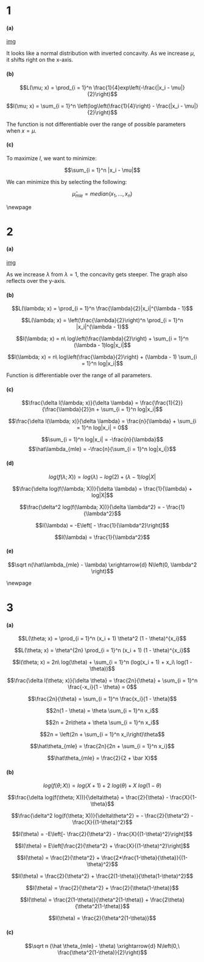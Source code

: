 # 1
#### (a)
[img](hw2-1.svg)

It looks like a normal distribution with inverted concavity. As we increase $\mu$, it shifts right on the x-axis.

#### (b)
$$L(\mu; x) = \prod_{i = 1}^n \frac{1}{4}exp\left(-\frac{|x_i - \mu|}{2}\right)$$

$$l(\mu; x) = \sum_{i = 1}^n \left(log\left(\frac{1}{4}\right) - \frac{|x_i - \mu|}{2}\right)$$

The function is not differentiable over the range of possible parameters when $x = \mu$.

#### (c)
To maximize $l$, we want to minimize:

$$\sum_{i = 1}^n |x_i - \mu|$$

We can minimize this by selecting the following:

$$\hat\mu_{mle} = median(x_1, ..., x_n)$$

\newpage
# 2
#### (a)
[img](hw2-2.svg)

As we increase $\lambda$ from $\lambda = 1$, the concavity gets steeper. The graph also reflects over the y-axis.

#### (b)
$$L(\lambda; x) = \prod_{i = 1}^n \frac{\lambda}{2}|x_i|^{\lambda - 1}$$

$$L(\lambda; x) = \left(\frac{\lambda}{2}\right)^n \prod_{i = 1}^n |x_i|^{\lambda - 1}$$

$$l(\lambda; x) = n\ log\left(\frac{\lambda}{2}\right) + \sum_{i = 1}^n (\lambda - 1)log|x_i|$$

$$l(\lambda; x) = n\ log\left(\frac{\lambda}{2}\right) + (\lambda - 1) \sum_{i = 1}^n log|x_i|$$

Function is differentiable over the range of all parameters.

#### (c)
$$\frac{\delta l(\lambda; x)}{\delta \lambda} = \frac{\frac{1}{2}}{\frac{\lambda}{2}}n + \sum_{i = 1}^n log|x_i|$$

$$\frac{\delta l(\lambda; x)}{\delta \lambda} = \frac{n}{\lambda} + \sum_{i = 1}^n log|x_i| = 0$$

$$\sum_{i = 1}^n log|x_i| = -\frac{n}{\lambda}$$
$$\hat\lambda_{mle} = -\frac{n}{\sum_{i = 1}^n log|x_i|}$$

#### (d)
$$log(f(\lambda; X)) = log(\lambda) - log(2) + (\lambda - 1)log|X|$$

$$\frac{\delta log(f(\lambda; X))}{\delta \lambda} = \frac{1}{\lambda} + log|X|$$

$$\frac{\delta^2 log(f(\lambda; X))}{\delta \lambda^2} = - \frac{1}{\lambda^2}$$

$$I(\lambda) = -E\left[ - \frac{1}{\lambda^2}\right]$$

$$I(\lambda) = \frac{1}{\lambda^2}$$

#### (e)
$$\sqrt n(\hat\lambda_{mle} - \lambda) \xrightarrow{d} N\left(0, \lambda^2 \right)$$

\newpage
# 3
#### (a)
$$L(\theta; x) = \prod_{i = 1}^n (x_i + 1) \theta^2 (1 - \theta)^{x_i}$$

$$L(\theta; x) = \theta^{2n} \prod_{i = 1}^n (x_i + 1) (1 - \theta)^{x_i}$$

$$l(\theta; x) = 2n\ log(\theta) + \sum_{i = 1}^n (log(x_i + 1) + x_i\ log(1 - \theta))$$

$$\frac{\delta l(\theta; x)}{\delta \theta} = \frac{2n}{\theta} + \sum_{i = 1}^n \frac{-x_i}{1 - \theta} = 0$$

$$\frac{2n}{\theta} = \sum_{i = 1}^n \frac{x_i}{1 - \theta}$$

$$2n(1 - \theta) = \theta \sum_{i = 1}^n x_i$$

$$2n = 2n\theta + \theta \sum_{i = 1}^n x_i$$

$$2n = \left(2n + \sum_{i = 1}^n x_i\right)\theta$$

$$\hat\theta_{mle} = \frac{2n}{2n + \sum_{i = 1}^n x_i}$$

$$\hat\theta_{mle} = \frac{2}{2 + \bar X}$$

#### (b)
$$log(f(\theta; X)) = log(X + 1) + 2\ log(\theta) + X\ log(1 - \theta)$$

$$\frac{\delta log(f(\theta; X))}{\delta\theta} = \frac{2}{\theta} - \frac{X}{1-\theta}$$

$$\frac{\delta^2 log(f(\theta; X))}{\delta\theta^2} = - \frac{2}{\theta^2} - \frac{X}{(1-\theta)^2}$$

$$I(\theta) = -E\left[- \frac{2}{\theta^2} - \frac{X}{(1-\theta)^2}\right]$$

$$I(\theta) = E\left[\frac{2}{\theta^2} + \frac{X}{(1-\theta)^2}\right]$$

$$I(\theta) = \frac{2}{\theta^2} + \frac{2*\frac{1-\theta}{\theta}}{(1-\theta)^2}$$

$$I(\theta) = \frac{2}{\theta^2} + \frac{2(1-\theta)}{\theta(1-\theta)^2}$$

$$I(\theta) = \frac{2}{\theta^2} + \frac{2}{\theta(1-\theta)}$$

$$I(\theta) = \frac{2(1-\theta)}{\theta^2(1-\theta)} + \frac{2\theta}{\theta^2(1-\theta)}$$

$$I(\theta) = \frac{2}{\theta^2(1-\theta)}$$

#### (c)
$$\sqrt n (\hat \theta_{mle} - \theta) \xrightarrow{d} N\left(0,\ \frac{\theta^2(1-\theta)}{2}\right)$$
